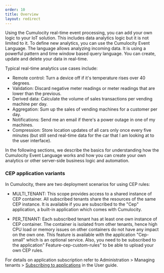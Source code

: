 ```yaml
---
order: 10
title: Overview
layout: redirect
---
```


Using the Cumulocity real-time event processing, you can add your own logic to your IoT solution. This includes data analytics logic but it is not limited to it. To define new analytics, you can use the Cumulocity Event Language. The language allows analyzing incoming data. It is using a powerful pattern and time window based query language. You can create, update and delete your data in real-time.

Typical real-time analytics use cases include:

* Remote control: Turn a device off if it's temperature rises over 40 degrees.
* Validation: Discard negative meter readings or meter readings that are lower than the previous.
* Derived data: Calculate the volume of sales transactions per vending machine per day.
* Aggregation: Sum up the sales of vending machines for a customer per day.
* Notifications: Send me an email if there's a power outage in one of my machines.
* Compression: Store location updates of all cars only once every five minutes (but still send real-time data for the car that I am looking at to the user interface).

In the following sections, we describe the basics for understanding how the Cumulocity Event Language works and how you can create your own analytics or other server-side business logic and automation.

### CEP application variants

In Cumulocity, there are two deployment scenarios for using CEP rules:

* MULTI_TENANT: This scope provides access to a shared instance of CEP container. All subscribed tenants share the resources of the same CEP instance. It is available if you are subscribed to the "Cep" application, a built-in application which comes with Cumulocity.

* PER_TENANT: Each subscribed tenant has at least one own instance of CEP container. The container is isolated from other tenants, hence high CPU load or memory issues on other containers do not have any impact on the own one. This feature is available with the application "Cep-small" which is an optional service. Also, you need to be subscribed to the application" Feature-cep-custom-rules" to be able to upload your own CEP rules.

For details on application subscription refer to Administration > Managing tenants > [Subscribing to applications](/guides/users-guide/enterprise-edition#subscribe) in the User guide.
